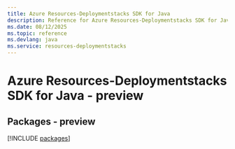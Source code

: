 ```yaml
---
title: Azure Resources-Deploymentstacks SDK for Java
description: Reference for Azure Resources-Deploymentstacks SDK for Java
ms.date: 08/12/2025
ms.topic: reference
ms.devlang: java
ms.service: resources-deploymentstacks
---
```

# Azure Resources-Deploymentstacks SDK for Java - preview
## Packages - preview
[!INCLUDE [packages](resources-deploymentstacks-index.md)]